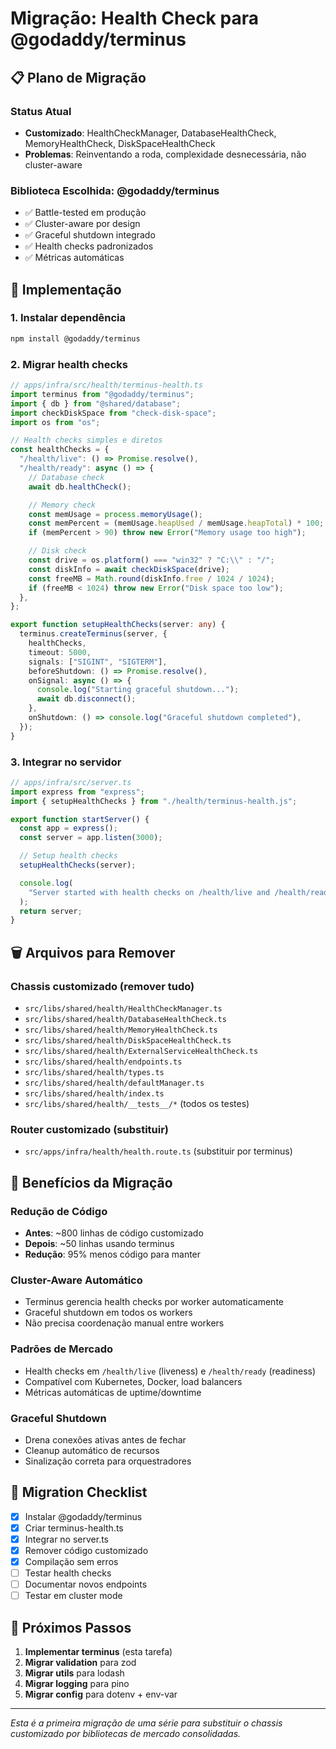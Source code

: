 # Migração: Health Check para @godaddy/terminus

## 📋 Plano de Migração

### Status Atual

- **Customizado**: HealthCheckManager, DatabaseHealthCheck, MemoryHealthCheck, DiskSpaceHealthCheck
- **Problemas**: Reinventando a roda, complexidade desnecessária, não cluster-aware

### Biblioteca Escolhida: @godaddy/terminus

- ✅ Battle-tested em produção
- ✅ Cluster-aware por design
- ✅ Graceful shutdown integrado
- ✅ Health checks padronizados
- ✅ Métricas automáticas

## 🎯 Implementação

### 1. Instalar dependência

```bash
npm install @godaddy/terminus
```

### 2. Migrar health checks

```typescript
// apps/infra/src/health/terminus-health.ts
import terminus from "@godaddy/terminus";
import { db } from "@shared/database";
import checkDiskSpace from "check-disk-space";
import os from "os";

// Health checks simples e diretos
const healthChecks = {
  "/health/live": () => Promise.resolve(),
  "/health/ready": async () => {
    // Database check
    await db.healthCheck();

    // Memory check
    const memUsage = process.memoryUsage();
    const memPercent = (memUsage.heapUsed / memUsage.heapTotal) * 100;
    if (memPercent > 90) throw new Error("Memory usage too high");

    // Disk check
    const drive = os.platform() === "win32" ? "C:\\" : "/";
    const diskInfo = await checkDiskSpace(drive);
    const freeMB = Math.round(diskInfo.free / 1024 / 1024);
    if (freeMB < 1024) throw new Error("Disk space too low");
  },
};

export function setupHealthChecks(server: any) {
  terminus.createTerminus(server, {
    healthChecks,
    timeout: 5000,
    signals: ["SIGINT", "SIGTERM"],
    beforeShutdown: () => Promise.resolve(),
    onSignal: async () => {
      console.log("Starting graceful shutdown...");
      await db.disconnect();
    },
    onShutdown: () => console.log("Graceful shutdown completed"),
  });
}
```

### 3. Integrar no servidor

```typescript
// apps/infra/src/server.ts
import express from "express";
import { setupHealthChecks } from "./health/terminus-health.js";

export function startServer() {
  const app = express();
  const server = app.listen(3000);

  // Setup health checks
  setupHealthChecks(server);

  console.log(
    "Server started with health checks on /health/live and /health/ready"
  );
  return server;
}
```

## 🗑️ Arquivos para Remover

### Chassis customizado (remover tudo)

- `src/libs/shared/health/HealthCheckManager.ts`
- `src/libs/shared/health/DatabaseHealthCheck.ts`
- `src/libs/shared/health/MemoryHealthCheck.ts`
- `src/libs/shared/health/DiskSpaceHealthCheck.ts`
- `src/libs/shared/health/ExternalServiceHealthCheck.ts`
- `src/libs/shared/health/endpoints.ts`
- `src/libs/shared/health/types.ts`
- `src/libs/shared/health/defaultManager.ts`
- `src/libs/shared/health/index.ts`
- `src/libs/shared/health/__tests__/*` (todos os testes)

### Router customizado (substituir)

- `src/apps/infra/health/health.route.ts` (substituir por terminus)

## 🎉 Benefícios da Migração

### Redução de Código

- **Antes**: ~800 linhas de código customizado
- **Depois**: ~50 linhas usando terminus
- **Redução**: 95% menos código para manter

### Cluster-Aware Automático

- Terminus gerencia health checks por worker automaticamente
- Graceful shutdown em todos os workers
- Não precisa coordenação manual entre workers

### Padrões de Mercado

- Health checks em `/health/live` (liveness) e `/health/ready` (readiness)
- Compatível com Kubernetes, Docker, load balancers
- Métricas automáticas de uptime/downtime

### Graceful Shutdown

- Drena conexões ativas antes de fechar
- Cleanup automático de recursos
- Sinalização correta para orquestradores

## 📝 Migration Checklist

- [x] Instalar @godaddy/terminus
- [x] Criar terminus-health.ts
- [x] Integrar no server.ts
- [x] Remover código customizado
- [x] Compilação sem erros
- [ ] Testar health checks
- [ ] Documentar novos endpoints
- [ ] Testar em cluster mode

## 🚀 Próximos Passos

1. **Implementar terminus** (esta tarefa)
2. **Migrar validation** para zod
3. **Migrar utils** para lodash
4. **Migrar logging** para pino
5. **Migrar config** para dotenv + env-var

---

_Esta é a primeira migração de uma série para substituir o chassis customizado por bibliotecas de mercado consolidadas._
